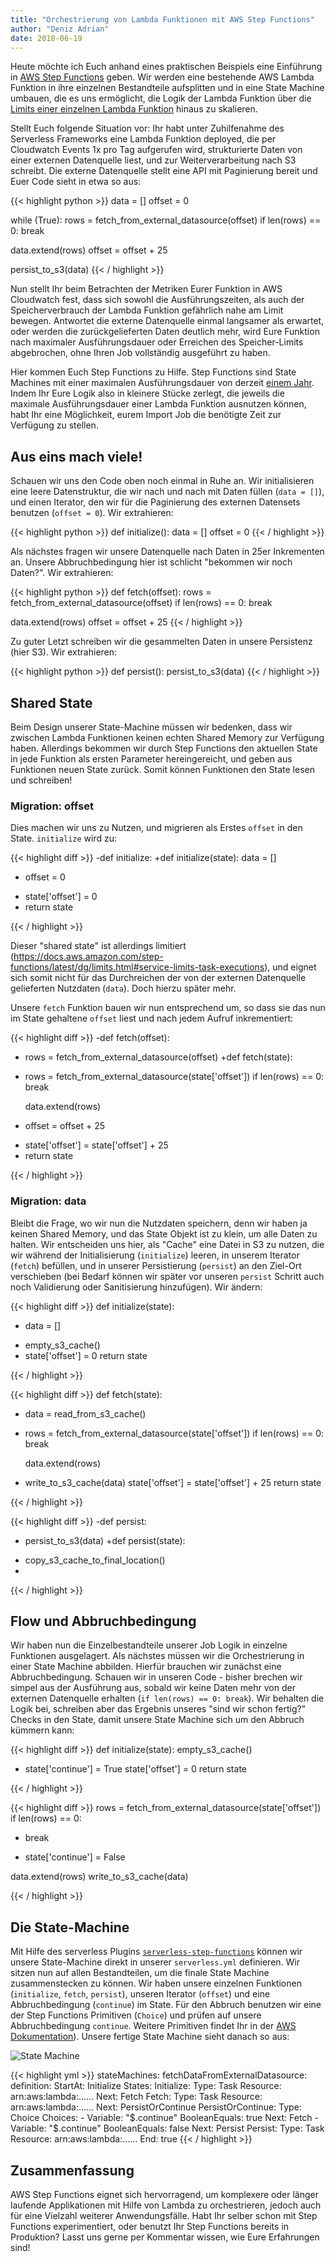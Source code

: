 ```yaml
---
title: "Orchestrierung von Lambda Funktionen mit AWS Step Functions"
author: "Deniz Adrian"
date: 2018-06-19
---
```


Heute möchte ich Euch anhand eines praktischen Beispiels eine Einführung in [AWS Step Functions](https://aws.amazon.com/step-functions/) geben. Wir werden eine bestehende AWS Lambda Funktion in ihre einzelnen Bestandteile aufsplitten und in eine State Machine umbauen, die es uns ermöglicht, die Logik der Lambda Funktion über die [Limits einer einzelnen Lambda Funktion](https://docs.aws.amazon.com/lambda/latest/dg/limits.html#limits-list) hinaus zu skalieren.

Stellt Euch folgende Situation vor: Ihr habt unter Zuhilfenahme des Serverless Frameworks eine Lambda Funktion deployed, die per Cloudwatch Events 1x pro Tag aufgerufen wird, strukturierte Daten von einer externen Datenquelle liest, und zur Weiterverarbeitung nach S3 schreibt. Die externe Datenquelle stellt eine API mit Paginierung bereit und Euer Code sieht in etwa so aus:

{{< highlight python >}}
data = []
offset = 0

while (True):
  rows = fetch_from_external_datasource(offset)
  if len(rows) == 0:
    break

  data.extend(rows)
  offset = offset + 25

persist_to_s3(data)
{{< / highlight >}}

Nun stellt Ihr beim Betrachten der Metriken Eurer Funktion in AWS Cloudwatch fest, dass sich sowohl die Ausführungszeiten, als auch der Speicherverbrauch der Lambda Funktion gefährlich nahe am Limit bewegen. Antwortet die externe Datenquelle einmal langsamer als erwartet, oder werden die zurückgelieferten Daten deutlich mehr, wird Eure Funktion nach maximaler Ausführungsdauer oder Erreichen des Speicher-Limits abgebrochen, ohne Ihren Job vollständig ausgeführt zu haben.

Hier kommen Euch Step Functions zu Hilfe. Step Functions sind State Machines mit einer maximalen Ausführungsdauer von derzeit [einem Jahr](https://docs.aws.amazon.com/step-functions/latest/dg/limits.html#service-limits-state-machine-executions). Indem Ihr Eure Logik also in kleinere Stücke zerlegt, die jeweils die maximale Ausführungsdauer einer Lambda Funktion ausnutzen können, habt Ihr eine Möglichkeit, eurem Import Job die benötigte Zeit zur Verfügung zu stellen.

## Aus eins mach viele!

Schauen wir uns den Code oben noch einmal in Ruhe an. Wir initialisieren eine leere Datenstruktur, die wir nach und nach mit Daten füllen (`data = []`), und einen Iterator, den wir für die Paginierung des externen Datensets benutzen (`offset = 0`). Wir extrahieren:

{{< highlight python >}}
def initialize():
  data = []
  offset = 0
{{< / highlight >}}

Als nächstes fragen wir unsere Datenquelle nach Daten in 25er Inkrementen an. Unsere Abbruchbedingung hier ist schlicht "bekommen wir noch Daten?". Wir extrahieren:

{{< highlight python >}}
def fetch(offset):
  rows = fetch_from_external_datasource(offset)
  if len(rows) == 0:
    break

  data.extend(rows)
  offset = offset + 25
{{< / highlight >}}

Zu guter Letzt schreiben wir die gesammelten Daten in unsere Persistenz (hier S3). Wir extrahieren:

{{< highlight python >}}
def persist():
  persist_to_s3(data)
{{< / highlight >}}

## Shared State

Beim Design unserer State-Machine müssen wir bedenken, dass wir zwischen Lambda Funktionen keinen echten Shared Memory zur Verfügung haben. Allerdings bekommen wir durch Step Functions den aktuellen State in jede Funktion als ersten Parameter hereingereicht, und geben aus Funktionen neuen State zurück. Somit können Funktionen den State lesen und schreiben!

### Migration: offset

Dies machen wir uns zu Nutzen, und migrieren als Erstes `offset` in den State. `initialize` wird zu:

{{< highlight diff >}}
-def initialize:
+def initialize(state):
   data = []
-  offset = 0
+  state['offset'] = 0
+  return state
 
{{< / highlight >}}

Dieser "shared state" ist allerdings limitiert (https://docs.aws.amazon.com/step-functions/latest/dg/limits.html#service-limits-task-executions), und eignet sich somit nicht für das Durchreichen der von der externen Datenquelle gelieferten Nutzdaten (`data`). Doch hierzu später mehr.

Unsere `fetch` Funktion bauen wir nun entsprechend um, so dass sie das nun im State gehaltene `offset` liest und nach jedem Aufruf inkrementiert:

{{< highlight diff >}}
-def fetch(offset):
-  rows = fetch_from_external_datasource(offset)
+def fetch(state):
+  rows = fetch_from_external_datasource(state['offset'])
   if len(rows) == 0:
     break
 
   data.extend(rows)
-  offset = offset + 25
+  state['offset'] = state['offset'] + 25
+  return state
 
{{< / highlight >}}

### Migration: data

Bleibt die Frage, wo wir nun die Nutzdaten speichern, denn wir haben ja keinen Shared Memory, und das State Objekt ist zu klein, um alle Daten zu halten. Wir entscheiden uns hier, als "Cache" eine Datei in S3 zu nutzen, die wir während der Initialisierung (`initialize`) leeren, in unserem Iterator (`fetch`) befüllen, und in unserer Persistierung (`persist`) an den Ziel-Ort verschieben (bei Bedarf können wir später vor unseren `persist` Schritt auch noch Validierung oder Sanitisierung hinzufügen). Wir ändern:

{{< highlight diff >}}
 def initialize(state):
-  data = []
+  empty_s3_cache()
+
   state['offset'] = 0
   return state
 
{{< / highlight >}}


{{< highlight diff >}}
 def fetch(state):
+  data = read_from_s3_cache()
+
   rows = fetch_from_external_datasource(state['offset'])
   if len(rows) == 0:
     break
 
   data.extend(rows)
+  write_to_s3_cache(data)
   state['offset'] = state['offset'] + 25
   return state
 
{{< / highlight >}}

{{< highlight diff >}}
-def persist:
-  persist_to_s3(data)
+def persist(state):
+  copy_s3_cache_to_final_location()
+
 
{{< / highlight >}}

## Flow und Abbruchbedingung

Wir haben nun die Einzelbestandteile unserer Job Logik in einzelne Funktionen ausgelagert. Als nächstes müssen wir die Orchestrierung in einer State Machine abbilden. Hierfür brauchen wir zunächst eine Abbruchbedingung. Schauen wir in unseren Code - bisher brechen wir simpel aus der Ausführung aus, sobald wir keine Daten mehr von der externen Datenquelle erhalten (`if len(rows) == 0: break`). Wir behalten die Logik bei, schreiben aber das Ergebnis unseres "sind wir schon fertig?" Checks in den State, damit unsere State Machine sich um den Abbruch kümmern kann:

{{< highlight diff >}}
 def initialize(state):
   empty_s3_cache()
 
+  state['continue'] = True
   state['offset'] = 0
   return state
 
{{< / highlight >}}

{{< highlight diff >}}
   rows = fetch_from_external_datasource(state['offset'])
   if len(rows) == 0:
-    break
+    state['continue'] = False
 
   data.extend(rows)
   write_to_s3_cache(data)
 
{{< / highlight >}}

## Die State-Machine

Mit Hilfe des serverless Plugins [`serverless-step-functions`](https://github.com/horike37/serverless-step-functions) können wir unsere State-Machine direkt in unserer `serverless.yml` definieren. Wir sitzen nun auf allen Bestandteilen, um die finale State Machine zusammenstecken zu können. Wir haben unsere einzelnen Funktionen (`initialize`, `fetch`, `persist`), unseren Iterator (`offset`) und eine Abbruchbedingung (`continue`) im State. Für den Abbruch benutzen wir eine der Step Functions Primitiven (`Choice`) und prüfen auf unsere Abbruchbedingung `continue`. Weitere Primitiven findet Ihr in der [AWS Dokumentation](https://docs.aws.amazon.com/step-functions/latest/dg/amazon-states-language-states.html)). Unsere fertige State Machine sieht danach so aus:

![State Machine](/img/state-machine.png)

{{< highlight yml >}}
stateMachines:
  fetchDataFromExternalDatasource:
    definition:
      StartAt: Initialize
      States:
        Initialize:
          Type: Task
          Resource: arn:aws:lambda:......
          Next: Fetch
        Fetch:
          Type: Task
          Resource: arn:aws:lambda:......
          Next: PersistOrContinue
        PersistOrContinue:
          Type: Choice
          Choices:
          - Variable: "$.continue"
            BooleanEquals: true
            Next: Fetch
          - Variable: "$.continue"
            BooleanEquals: false
            Next: Persist
        Persist:
          Type: Task
          Resource: arn:aws:lambda:......
          End: true
{{< / highlight >}}

## Zusammenfassung

AWS Step Functions eignet sich hervorragend, um komplexere oder länger laufende Applikationen mit Hilfe von Lambda zu orchestrieren, jedoch auch für eine Vielzahl weiterer Anwendungsfälle. Habt Ihr selber schon mit Step Functions experimentiert, oder benutzt Ihr Step Functions bereits in Produktion? Lasst uns gerne per Kommentar wissen, wie Eure Erfahrungen sind!
